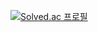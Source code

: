 
[![Solved.ac
프로필](http://mazassumnida.wtf/api/mini/generate_badge?boj=kyw6541)](https://solved.ac/kyw6541)

